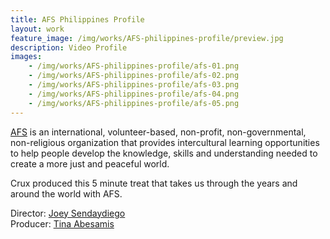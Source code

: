 ```yaml
---
title: AFS Philippines Profile
layout: work
feature_image: /img/works/AFS-philippines-profile/preview.jpg
description: Video Profile
images:
    - /img/works/AFS-philippines-profile/afs-01.png
    - /img/works/AFS-philippines-profile/afs-02.png
    - /img/works/AFS-philippines-profile/afs-03.png
    - /img/works/AFS-philippines-profile/afs-04.png
    - /img/works/AFS-philippines-profile/afs-05.png
---
```

[AFS](http://www.afs.ph/) is an international, volunteer-based, non-profit, non-governmental, non-religious organization that provides intercultural learning opportunities to help people develop the knowledge, skills and understanding needed to create a more just and peaceful world.

Crux produced this 5 minute treat that takes us through the years and around the world with AFS. 

Director: [Joey Sendaydiego](https://vimeo.com/japsendaydiego)
<br>Producer: [Tina Abesamis](https://vimeo.com/tinaabesamis)
